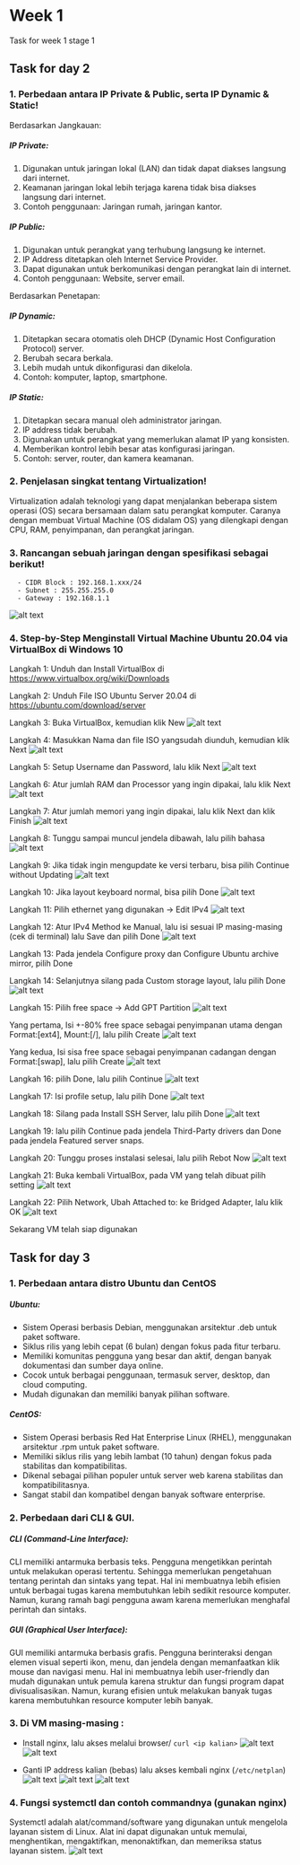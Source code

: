 # Week 1
Task for week 1 stage 1 

## Task for day 2
### 1. Perbedaan antara IP Private & Public, serta IP Dynamic & Static!
Berdasarkan Jangkauan:
##### IP Private:
1. Digunakan untuk jaringan lokal (LAN) dan tidak dapat diakses langsung dari internet.
2. Keamanan jaringan lokal lebih terjaga karena tidak bisa diakses langsung dari internet.
3. Contoh penggunaan: Jaringan rumah, jaringan kantor.
##### IP Public:
1. Digunakan untuk perangkat yang terhubung langsung ke internet.
2. IP Address ditetapkan oleh Internet Service Provider.
3. Dapat digunakan untuk berkomunikasi dengan perangkat lain di internet.
4. Contoh penggunaan: Website, server email.

Berdasarkan Penetapan:
##### IP Dynamic:
1. Ditetapkan secara otomatis oleh DHCP (Dynamic Host Configuration Protocol) server.
2. Berubah secara berkala.
3. Lebih mudah untuk dikonfigurasi dan dikelola.
4. Contoh: komputer, laptop, smartphone.
##### IP Static:
1. Ditetapkan secara manual oleh administrator jaringan.
2. IP address tidak berubah.
3. Digunakan untuk perangkat yang memerlukan alamat IP yang konsisten.
4. Memberikan kontrol lebih besar atas konfigurasi jaringan.
5. Contoh: server, router, dan kamera keamanan.


### 2. Penjelasan singkat tentang Virtualization!
Virtualization adalah teknologi yang dapat menjalankan beberapa sistem operasi (OS) secara bersamaan dalam satu perangkat komputer. Caranya dengan membuat Virtual Machine (OS didalam OS) yang dilengkapi dengan CPU, RAM, penyimpanan, dan perangkat jaringan.

### 3. Rancangan sebuah jaringan dengan spesifikasi sebagai berikut!
      - CIDR Block : 192.168.1.xxx/24
      - Subnet : 255.255.255.0
      - Gateway : 192.168.1.1
![alt text](https://github.com/zakimandalla/devops20-dumbways-ahzan/blob/main/Week%201/D-2/ipx.PNG?raw=true)

### 4. Step-by-Step Menginstall Virtual Machine Ubuntu 20.04 via VirtualBox di Windows 10
Langkah 1: Unduh dan Install VirtualBox di https://www.virtualbox.org/wiki/Downloads

Langkah 2: Unduh File ISO Ubuntu Server 20.04 di https://ubuntu.com/download/server

Langkah 3: Buka VirtualBox, kemudian klik New
![alt text](https://github.com/zakimandalla/devops20-dumbways-ahzan/blob/main/Week%201/D-2/1.PNG?raw=true)

Langkah 4: Masukkan Nama dan file ISO yangsudah diunduh, kemudian klik Next
![alt text](https://github.com/zakimandalla/devops20-dumbways-ahzan/blob/main/Week%201/D-2/2.png?raw=true)

Langkah 5: Setup Username dan Password, lalu klik Next
![alt text](https://github.com/zakimandalla/devops20-dumbways-ahzan/blob/main/Week%201/D-2/3.PNG?raw=true)

Langkah 6: Atur jumlah RAM dan Processor yang ingin dipakai, lalu klik Next
![alt text](https://github.com/zakimandalla/devops20-dumbways-ahzan/blob/main/Week%201/D-2/4.PNG?raw=true)

Langkah 7: Atur jumlah memori yang ingin dipakai, lalu klik Next dan klik Finish
![alt text](https://github.com/zakimandalla/devops20-dumbways-ahzan/blob/main/Week%201/D-2/5.PNG?raw=true)

Langkah 8: Tunggu sampai muncul jendela dibawah, lalu pilih bahasa
![alt text](https://github.com/zakimandalla/devops20-dumbways-ahzan/blob/main/Week%201/D-2/9.PNG?raw=true)

Langkah 9: Jika tidak ingin mengupdate ke versi terbaru, bisa pilih Continue without Updating
![alt text](https://github.com/zakimandalla/devops20-dumbways-ahzan/blob/main/Week%201/D-2/10.PNG?raw=true)

Langkah 10: Jika layout keyboard normal, bisa pilih Done
![alt text](https://github.com/zakimandalla/devops20-dumbways-ahzan/blob/main/Week%201/D-2/11.PNG?raw=true)

Langkah 11: Pilih ethernet yang digunakan -> Edit IPv4
![alt text](https://github.com/zakimandalla/devops20-dumbways-ahzan/blob/main/Week%201/D-2/12.PNG?raw=true)

Langkah 12: Atur IPv4 Method ke Manual, lalu isi sesuai IP masing-masing (cek di terminal) lalu Save dan pilih Done
![alt text](https://github.com/zakimandalla/devops20-dumbways-ahzan/blob/main/Week%201/D-2/13.png?raw=true)

Langkah 13: Pada jendela Configure proxy dan Configure Ubuntu archive mirror, pilih Done

Langkah 14: Selanjutnya silang pada Custom storage layout, lalu pilih Done
![alt text](https://github.com/zakimandalla/devops20-dumbways-ahzan/blob/main/Week%201/D-2/16.PNG?raw=true)

Langkah 15: Pilih free space -> Add GPT Partition
![alt text](https://github.com/zakimandalla/devops20-dumbways-ahzan/blob/main/Week%201/D-2/17.PNG?raw=true)
    
Yang pertama, Isi +-80% free space sebagai penyimpanan utama dengan Format:[ext4], Mount:[/], lalu pilih Create
![alt text](https://github.com/zakimandalla/devops20-dumbways-ahzan/blob/main/Week%201/D-2/18.PNG?raw=true)
    
Yang kedua, Isi sisa free space sebagai penyimpanan cadangan dengan Format:[swap], lalu pilih Create
![alt text](https://github.com/zakimandalla/devops20-dumbways-ahzan/blob/main/Week%201/D-2/19.PNG?raw=true)

Langkah 16: pilih Done, lalu pilih Continue
![alt text](https://github.com/zakimandalla/devops20-dumbways-ahzan/blob/main/Week%201/D-2/21.PNG?raw=true)

Langkah 17: Isi profile setup, lalu pilih Done
![alt text](https://github.com/zakimandalla/devops20-dumbways-ahzan/blob/main/Week%201/D-2/22.PNG?raw=true)

Langkah 18: Silang pada Install SSH Server, lalu pilih Done
![alt text](https://github.com/zakimandalla/devops20-dumbways-ahzan/blob/main/Week%201/D-2/23.PNG?raw=true)

Langkah 19: lalu pilih Continue pada jendela Third-Party drivers dan Done pada jendela Featured server snaps.

Langkah 20: Tunggu proses instalasi selesai, lalu pilih Rebot Now
![alt text](https://github.com/zakimandalla/devops20-dumbways-ahzan/blob/main/Week%201/D-2/26.PNG?raw=true)

Langkah 21: Buka kembali VirtualBox, pada VM yang telah dibuat pilih setting
![alt text](https://github.com/zakimandalla/devops20-dumbways-ahzan/blob/main/Week%201/D-2/8.PNG?raw=true)

Langkah 22: Pilih Network, Ubah Attached to: ke Bridged Adapter, lalu klik OK
![alt text](https://github.com/zakimandalla/devops20-dumbways-ahzan/blob/main/Week%201/D-2/7.PNG?raw=true)

Sekarang VM telah siap digunakan





## Task for day 3
### 1. Perbedaan antara distro Ubuntu dan CentOS
##### Ubuntu: 
- Sistem Operasi berbasis Debian, menggunakan arsitektur .deb untuk paket software.
- Siklus rilis yang lebih cepat (6 bulan) dengan fokus pada fitur terbaru.
- Memiliki komunitas pengguna yang besar dan aktif, dengan banyak dokumentasi dan sumber daya online.
- Cocok untuk berbagai penggunaan, termasuk server, desktop, dan cloud computing.
- Mudah digunakan dan memiliki banyak pilihan software.
##### CentOS: 
- Sistem Operasi berbasis Red Hat Enterprise Linux (RHEL), menggunakan arsitektur .rpm untuk paket software.
- Memiliki siklus rilis yang lebih lambat (10 tahun) dengan fokus pada stabilitas dan kompatibilitas.
- Dikenal sebagai pilihan populer untuk server web karena stabilitas dan kompatibilitasnya.
- Sangat stabil dan kompatibel dengan banyak software enterprise.


### 2. Perbedaan dari CLI & GUI.
##### CLI (Command-Line Interface):
CLI memiliki antarmuka berbasis teks. Pengguna mengetikkan perintah untuk melakukan operasi tertentu. Sehingga memerlukan pengetahuan tentang perintah dan sintaks yang tepat. Hal ini membuatnya lebih efisien untuk berbagai tugas karena membutuhkan lebih sedikit resource komputer. Namun, kurang ramah bagi pengguna awam karena memerlukan menghafal perintah dan sintaks.

##### GUI (Graphical User Interface):
GUI memiliki antarmuka berbasis grafis. Pengguna berinteraksi dengan elemen visual seperti ikon, menu, dan jendela dengan memanfaatkan klik mouse dan navigasi menu. Hal ini membuatnya lebih user-friendly dan mudah digunakan untuk pemula karena struktur dan fungsi program dapat divisualisasikan. Namun, kurang efisien untuk melakukan banyak tugas karena membutuhkan resource komputer lebih banyak.


### 3. Di VM masing-masing :
- Install nginx, lalu akses melalui browser/ `curl <ip kalian>`
![alt text](https://github.com/zakimandalla/devops20-dumbways-ahzan/blob/main/Week%201/D-3/1.PNG?raw=true)
![alt text](https://github.com/zakimandalla/devops20-dumbways-ahzan/blob/main/Week%201/D-3/nginx.png?raw=true)

- Ganti IP address kalian (bebas) lalu akses kembali nginx (`/etc/netplan`)
![alt text](https://github.com/zakimandalla/devops20-dumbways-ahzan/blob/main/Week%201/D-3/3.PNG?raw=true)
![alt text](https://github.com/zakimandalla/devops20-dumbways-ahzan/blob/main/Week%201/D-3/4.PNG?raw=true)
![alt text](https://github.com/zakimandalla/devops20-dumbways-ahzan/blob/main/Week%201/D-3/nginx%20new%20ip.png?raw=true)


### 4. Fungsi systemctl dan contoh commandnya (gunakan nginx)
Systemctl adalah alat/command/software yang digunakan untuk mengelola layanan sistem di Linux. Alat ini dapat digunakan untuk memulai, menghentikan, mengaktifkan, menonaktifkan, dan memeriksa status layanan sistem.
![alt text](https://github.com/zakimandalla/devops20-dumbways-ahzan/blob/main/Week%201/D-3/2.PNG?raw=true)
